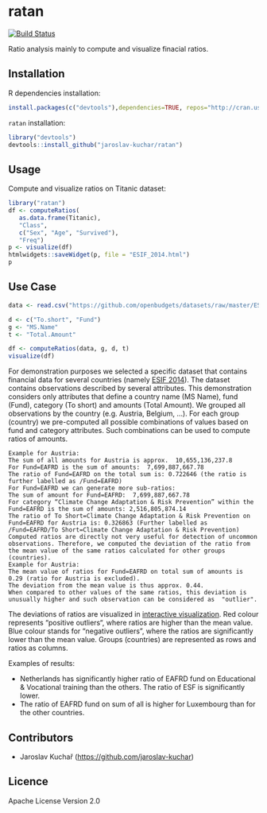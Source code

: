 # ratan

[![Build Status](https://travis-ci.org/jaroslav-kuchar/ratan.svg?branch=master)](https://travis-ci.org/jaroslav-kuchar/ratan)


Ratio analysis mainly to compute and visualize finacial ratios.

## Installation

R dependencies installation:
```R
install.packages(c("devtools"),dependencies=TRUE, repos="http://cran.us.r-project.org")
```

``ratan`` installation:
```R
library("devtools")
devtools::install_github("jaroslav-kuchar/ratan")
```

## Usage

Compute and visualize ratios on Titanic dataset:

```R
library("ratan")
df <- computeRatios(
   as.data.frame(Titanic),
   "Class",
   c("Sex", "Age", "Survived"),
   "Freq")
p <- visualize(df)
htmlwidgets::saveWidget(p, file = "ESIF_2014.html")
p
```

## Use Case

```R
data <- read.csv("https://github.com/openbudgets/datasets/raw/master/ESIF/2014/raw/ESIF_FINANCE_DETAILS.csv")

d <- c("To.short", "Fund")
g <- "MS.Name"
t <- "Total.Amount"

df <- computeRatios(data, g, d, t)
visualize(df)
```

For demonstration purposes we selected a specific dataset that contains financial data for several countries (namely [ESIF 2014](https://github.com/openbudgets/datasets/blob/master/ESIF/2014/raw/ESIF_FINANCE_DETAILS.csv)). The dataset contains observations described by several attributes. This demonstration considers only attributes that define a country name (MS Name), fund (Fund), category (To short) and amounts (Total Amount).
We grouped all observations by the country (e.g. Austria, Belgium, …). For each group (country) we pre-computed all possible combinations of values based on fund and category attributes. Such combinations can be used to compute ratios of amounts.

    Example for Austria:
    The sum of all amounts for Austria is approx.  10,655,136,237.8
    For Fund=EAFRD is the sum of amounts:  7,699,887,667.78
    The ratio of Fund=EAFRD on the total sum is: 0.722646 (the ratio is further labelled as /Fund=EAFRD)
    For Fund=EAFRD we can generate more sub-ratios: 
    The sum of amount for Fund=EAFRD:  7,699,887,667.78
    For category “Climate Change Adaptation & Risk Prevention” within the Fund=EAFRD is the sum of amounts: 2,516,805,874.14
    The ratio of To Short=Climate Change Adaptation & Risk Prevention on Fund=EAFRD for Austria is: 0.326863 (Further labelled as /Fund=EAFRD/To Short=Climate Change Adaptation & Risk Prevention)
    Computed ratios are directly not very useful for detection of uncommon observations. Therefore, we computed the deviation of the ratio from the mean value of the same ratios calculated for other groups (countries).
    Example for Austria:
    The mean value of ratios for Fund=EAFRD on total sum of amounts is 0.29 (ratio for Austria is excluded). 
    The deviation from the mean value is thus approx. 0.44. 
    When compared to other values of the same ratios, this deviation is unusually higher and such observation can be considered as  "outlier".

The deviations of ratios are visualized in [interactive visualization](ESIF_2014.html). Red colour represents “positive outliers“, where ratios are higher than the mean value. Blue colour stands for “negative outliers”, where the ratios are significantly lower than the mean value. Groups (countries) are represented as rows and ratios as columns. 

Examples of results: 
  * Netherlands has significantly higher ratio of EAFRD fund on Educational & Vocational training than the others. The ratio of ESF is significantly lower.  
  * The ratio of EAFRD fund on sum of all is higher for Luxembourg than for the other countries.

## Contributors

- Jaroslav Kuchař (https://github.com/jaroslav-kuchar)

## Licence

Apache License Version 2.0
